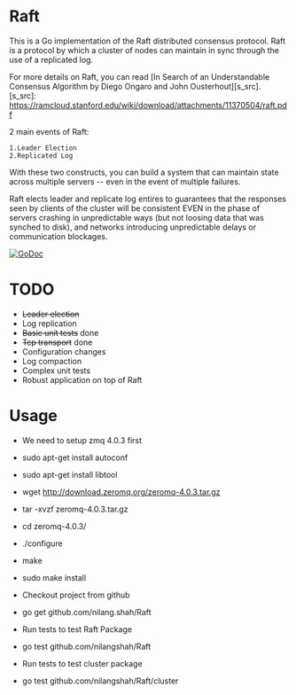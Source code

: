 Raft
====

This is a Go implementation of the Raft distributed consensus protocol. Raft is a protocol by which a cluster of nodes can maintain in sync through the use of a replicated log.

For more details on Raft, you can read [In Search of an Understandable Consensus Algorithm by Diego Ongaro and John Ousterhout][s_src].
 [s_src]: https://ramcloud.stanford.edu/wiki/download/attachments/11370504/raft.pdf

2 main events of Raft:

    1.Leader Election
    2.Replicated Log
    
With these two constructs, you can build a system that can maintain state across multiple servers -- even in the event of multiple failures.

Raft elects leader and replicate log entires to guarantees that the responses seen by clients of the cluster will be consistent EVEN in the phase of servers crashing in unpredictable ways (but not loosing data that was synched to disk), and networks introducing unpredictable delays or communication blockages.


[![GoDoc](https://godoc.org/github.com/nilangshah/Raft?status.png)](https://godoc.org/github.com/nilangshah/Raft)

TODO
====

* ~~Leader election~~
* Log replication 
* ~~Basic unit tests~~ done
* ~~Tcp transport~~ done
* Configuration changes
* Log compaction
* Complex unit tests
* Robust application on top of Raft
    
Usage
=====    
* We need to setup zmq 4.0.3 first
 * sudo apt-get install autoconf
 * sudo apt-get install libtool
 * wget http://download.zeromq.org/zeromq-4.0.3.tar.gz
 * tar -xvzf zeromq-4.0.3.tar.gz
 * cd zeromq-4.0.3/ 
 * ./configure
 * make
 * sudo make install

* Checkout project from github
 * go get github.com/nilang.shah/Raft

* Run tests to test Raft Package
 * go test github.com/nilangshah/Raft

* Run tests to test cluster package
 * go test github.com/nilangshah/Raft/cluster
